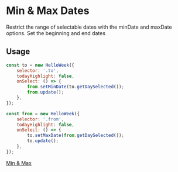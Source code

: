 # Min & Max Dates

Restrict the range of selectable dates with the minDate and maxDate options. Set the beginning and end dates

## Usage

```js
const to = new HelloWeek({
    selector: '.to',
    todayHighlight: false,
    onSelect: () => {
        from.setMinDate(to.getDaySelected());
        from.update();
    },
});

const from = new HelloWeek({
    selector: '.from',
    todayHighlight: false,
    onSelect: () => {
        to.setMaxDate(from.getDaySelected());
        to.update();
    },
});
```

[Min & Max](../demos/min-max.html ':include :type=iframe width=100% height=600px')
